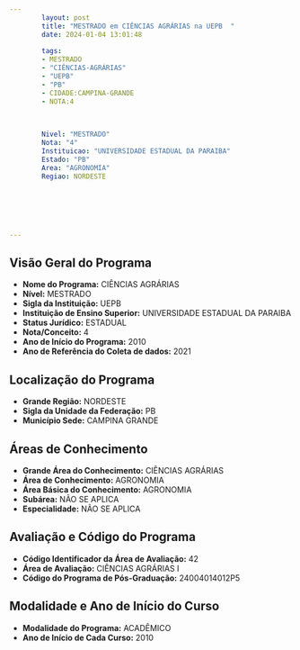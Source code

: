 ```yaml
---
        layout: post
        title: "MESTRADO em CIÊNCIAS AGRÁRIAS na UEPB  "
        date: 2024-01-04 13:01:48
     
        tags:
        - MESTRADO
        - "CIÊNCIAS-AGRÁRIAS"
        - "UEPB"
        - "PB"
        - CIDADE:CAMPINA-GRANDE
        - NOTA:4
        
       

        Nivel: "MESTRADO"
        Nota: "4"
        Instituicao: "UNIVERSIDADE ESTADUAL DA PARAIBA"
        Estado: "PB"
        Area: "AGRONOMIA"
        Regiao: NORDESTE
        
        
        
        
        
        
---
```

## Visão Geral do Programa
- **Nome do Programa:** CIÊNCIAS AGRÁRIAS
- **Nível:** MESTRADO
- **Sigla da Instituição:** UEPB
- **Instituição de Ensino Superior:** UNIVERSIDADE ESTADUAL DA PARAIBA
- **Status Jurídico:** ESTADUAL
- **Nota/Conceito:** 4
- **Ano de Início do Programa:** 2010
- **Ano de Referência do Coleta de dados:** 2021

## Localização do Programa
- **Grande Região:** NORDESTE
- **Sigla da Unidade da Federação:** PB
- **Município Sede:** CAMPINA GRANDE

## Áreas de Conhecimento
- **Grande Área do Conhecimento:** CIÊNCIAS AGRÁRIAS
- **Área de Conhecimento:** AGRONOMIA
- **Área Básica do Conhecimento:** AGRONOMIA
- **Subárea:** NÃO SE APLICA
- **Especialidade:** NÃO SE APLICA

## Avaliação e Código do Programa
- **Código Identificador da Área de Avaliação:** 42
- **Área de Avaliação:** CIÊNCIAS AGRÁRIAS I
- **Código do Programa de Pós-Graduação:** 24004014012P5


## Modalidade e Ano de Início do Curso
- **Modalidade do Programa:** ACADÊMICO
- **Ano de Início de Cada Curso:** 2010
